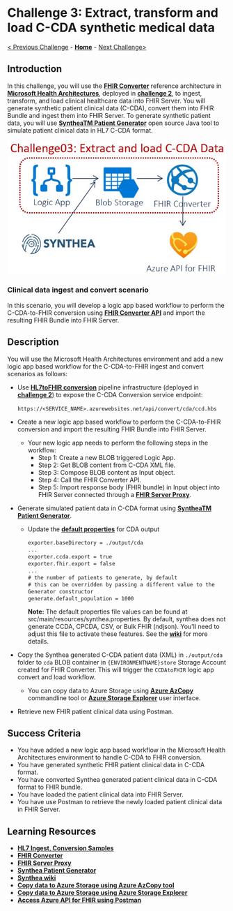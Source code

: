 # Challenge 3: Extract, transform and load C-CDA synthetic medical data

[< Previous Challenge](./Challenge02.md) - **[Home](../readme.md)** - [Next Challenge>](./Challenge04.md)

## Introduction

In this challenge, you will use the **[FHIR Converter](https://github.com/microsoft/FHIR-Converter)** reference architecture in **[Microsoft Health Architectures](https://github.com/microsoft/health-architectures)**, deployed in **[challenge 2](./Challenge02.md)**, to ingest, transform, and load clinical healthcare data into FHIR Server.  You will generate synthetic patient clinical data (C-CDA), convert them into FHIR Bundle and ingest them into FHIR Server.  To generate synthetic patient data, you will use **[SyntheaTM Patient Generator](https://github.com/synthetichealth/synthea#syntheatm-patient-generator)** open source Java tool to simulate patient clinical data in HL7 C-CDA format.  
<center><img src="../images/challenge03-architecture.jpg" width="550"></center>

### Clinical data ingest and convert scenario
In this scenario, you will develop a logic app based workflow to perform the C-CDA-to-FHIR conversion using **[FHIR Converter API](https://github.com/microsoft/FHIR-Converter/blob/master/docs/api-summary.md)** and import the resulting FHIR Bundle into FHIR Server.

## Description

You will use the Microsoft Health Architectures environment and add a new logic app based workflow for the C-CDA-to-FHIR ingest and convert scenarios as follows:
- Use **[HL7toFHIR conversion](https://github.com/microsoft/health-architectures/tree/master/HL7Conversion#hl7tofhir-conversion)** pipeline infrastructure (deployed in **[challenge 2](./Challenge02.md)**) to expose the C-CDA Conversion service endpoint: 

   `https://<SERVICE_NAME>.azurewebsites.net/api/convert/cda/ccd.hbs`

- Create a new logic app based workflow to perform the C-CDA-to-FHIR conversion and import the resulting FHIR Bundle into FHIR Server.  
   - Your new logic app needs to perform the following steps in the workflow:
      - Step 1: Create a new BLOB triggered Logic App.
      - Step 2: Get BLOB content from C-CDA XML file.
      - Step 3: Compose BLOB content as Input object.
      - Step 4: Call the FHIR Converter API.
      - Step 5: Import response body (FHIR bundle) in Input object into FHIR Server connected through a **[FHIR Server Proxy](https://github.com/microsoft/health-architectures/blob/master/FHIR/FHIRProxy/readme.md)**.
- Generate simulated patient data in C-CDA format using **[SyntheaTM Patient Generator](https://github.com/synthetichealth/synthea#syntheatm-patient-generator)**.
   - Update the **[default properties](https://github.com/synthetichealth/synthea#changing-the-default-properties)** for CDA output
      ```properties
      exporter.baseDirectory = ./output/cda
      ...
      exporter.ccda.export = true
      exporter.fhir.export = false
      ...
      # the number of patients to generate, by default
      # this can be overridden by passing a different value to the Generator constructor
      generate.default_population = 1000
      ```
      
      **Note:** The default properties file values can be found at src/main/resources/synthea.properties. By default, synthea does not generate CCDA, CPCDA, CSV, or Bulk FHIR (ndjson). You'll need to adjust this file to activate these features. See the **[wiki](https://github.com/synthetichealth/synthea/wiki)** for more details.
      
- Copy the Synthea generated C-CDA patient data (XML) in `./output/cda` folder to `cda` BLOB container in `{ENVIRONMENTNAME}store` Storage Account created for FHIR Converter.  This will trigger the `CCDAtoFHIR` logic app convert and load workflow.
   - You can copy data to Azure Storage using **[Azure AzCopy](https://docs.microsoft.com/en-us/azure/storage/common/storage-use-azcopy-v10)** commandline tool or **[Azure Storage Explorer](https://docs.microsoft.com/en-us/azure/storage/blobs/storage-quickstart-blobs-storage-explorer#upload-blobs-to-the-container)** user interface.  

- Retrieve new FHIR patient clinical data using Postman.

## Success Criteria

   - You have added a new logic app based workflow in the Microsoft Health Architectures environment to handle C-CDA to FHIR conversion.
   - You have generated synthetic FHIR patient clinical data in C-CDA format.
   - You have converted Synthea generated patient clinical data in C-CDA format to FHIR bundle.
   - You have loaded the patient clinical data into FHIR Server.
   - You have use Postman to retrieve the newly loaded patient clinical data in FHIR Server.

## Learning Resources

- **[HL7 Ingest, Conversion Samples](https://github.com/microsoft/health-architectures/tree/master/HL7Conversion#ingest)**
- **[FHIR Converter](https://github.com/microsoft/FHIR-Converter)** 
- **[FHIR Server Proxy](https://github.com/microsoft/health-architectures/blob/master/FHIR/FHIRProxy/readme.md)**
- **[Synthea Patient Generator](https://github.com/synthetichealth/synthea#syntheatm-patient-generator)**
- **[Synthea wiki](https://github.com/synthetichealth/synthea/wiki)**
- **[Copy data to Azure Storage using Azure AzCopy tool](https://docs.microsoft.com/en-us/azure/storage/common/storage-use-azcopy-v10)**
- **[Copy data to Azure Storage using Azure Storage Explorer](https://docs.microsoft.com/en-us/azure/storage/blobs/storage-quickstart-blobs-storage-explorer#upload-blobs-to-the-container)** 
- **[Access Azure API for FHIR using Postman](https://docs.microsoft.com/en-us/azure/healthcare-apis/access-fhir-postman-tutorial)**

